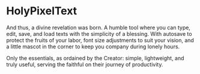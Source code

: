 # HolyPixelText

And thus, a divine revelation was born. A humble tool where you can type, edit, save, and load texts with the simplicity of a blessing. With autosave to protect the fruits of your labor, font size adjustments to suit your vision, and a little mascot in the corner to keep you company during lonely hours.

Only the essentials, as ordained by the Creator: simple, lightweight, and truly useful, serving the faithful on their journey of productivity.
